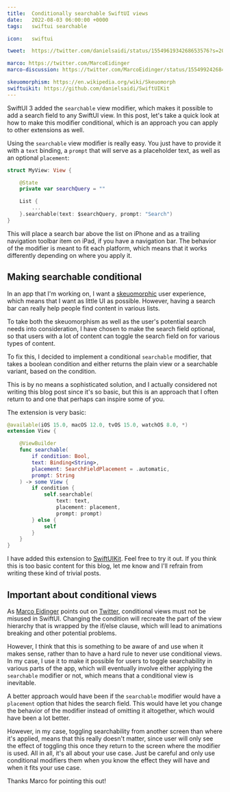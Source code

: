```yaml
---
title:  Conditionally searchable SwiftUI views
date:   2022-08-03 06:00:00 +0000
tags:   swiftui searchable

icon:   swiftui

tweet:  https://twitter.com/danielsaidi/status/1554961934268653576?s=20&t=QiuVINngfCiBPi7cMSCP4w

marco: https://twitter.com/MarcoEidinger
marco-discussion: https://twitter.com/MarcoEidinger/status/1554992426846064640?s=20&t=SXaP0DWK018TSzID1OxMtg

skeuomorphism: https://en.wikipedia.org/wiki/Skeuomorph
swiftuikit: https://github.com/danielsaidi/SwiftUIKit
---
```


SwiftUI 3 added the `searchable` view modifier, which makes it possible to add a search field to any SwiftUI view. In this post, let's take a quick look at how to make this modifier conditional, which is an approach you can apply to other extensions as well.

Using the `searchable` view modifier is really easy. You just have to provide it with a `text` binding, a `prompt` that will serve as a placeholder text, as well as an optional `placement`:

```swift
struct MyView: View {

    @State
    private var searchQuery = ""

    List {
        ...
    }.searchable(text: $searchQuery, prompt: "Search")
}
```

This will place a search bar above the list on iPhone and as a trailing navigation toolbar item on iPad, if you have a navigation bar. The behavior of the modifier is meant to fit each platform, which means that it works differently depending on where you apply it.


## Making searchable conditional

In an app that I'm working on, I want a [skeuomorphic]({{page.skeuomorphism}}) user experience, which means that I want as little UI as possible. However, having a search bar can really help people find content in various lists.

To take both the skeuomorphism as well as the user's potential search needs into consideration, I have chosen to make the search field optional, so that users with a lot of content can toggle the search field on for various types of content.

To fix this, I decided to implement a conditional `searchable` modifier, that takes a boolean condition and either returns the plain view or a searchable variant, based on the condition.

This is by no means a sophisticated solution, and I actually considered not writing this blog post since it's so basic, but this is an approach that I often return to and one that perhaps can inspire some of you.

The extension is very basic:

```swift
@available(iOS 15.0, macOS 12.0, tvOS 15.0, watchOS 8.0, *)
extension View {

    @ViewBuilder
    func searchable(
        if condition: Bool,
        text: Binding<String>,
        placement: SearchFieldPlacement = .automatic,
        prompt: String
    ) -> some View {
        if condition {
            self.searchable(
                text: text,
                placement: placement,
                prompt: prompt)
        } else {
            self
        }
    }
}
```

I have added this extension to [SwiftUIKit]({{page.swiftuikit}}). Feel free to try it out. If you think this is too basic content for this blog, let me know and I'll refrain from writing these kind of trivial posts.


## Important about conditional views

As [Marco Eidinger]({{page.marco}}) points out on [Twitter]({{page.marco-discussion}}), conditional views must not be misused in SwiftUI. Changing the condition will recreate the part of the view hierarchy that is wrapped by the if/else clause, which will lead to animations breaking and other potential problems. 

However, I think that this is something to be aware of and use when it makes sense, rather than to have a hard rule to never use conditional views. In my case, I use it to make it possible for users to toggle searchability in various parts of the app, which will eventually involve either applying the `searchable` modifier or not, which means that a conditional view is inevitable.

A better approach would have been if the `searchable` modifier would have a `placement` option that hides the search field. This would have let you change the behavior of the modifier instead of omitting it altogether, which would have been a lot better.

However, in my case, toggling searchability from another screen than where it's applied, means that this really doesn't matter, since user will only see the effect of toggling this once they return to the screen where the modifier is used. All in all, it's all about your use case. Just be careful and only use conditional modifiers them when you know the effect they will have and when it fits your use case.

Thanks Marco for pointing this out!